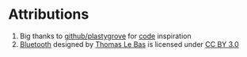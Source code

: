 # Attributions
1. Big thanks to [github/plastygrove](https://github.com/plastygrove) for [code](https://github.com/plastygrove/BlueSerial) inspiration
2. [Bluetooth](http://thenounproject.com/term/bluetooth/10901/) designed by [Thomas Le Bas](http://thenounproject.com/tlb/) is licensed under [CC BY 3.0](http://creativecommons.org/licenses/by/3.0/us/)
